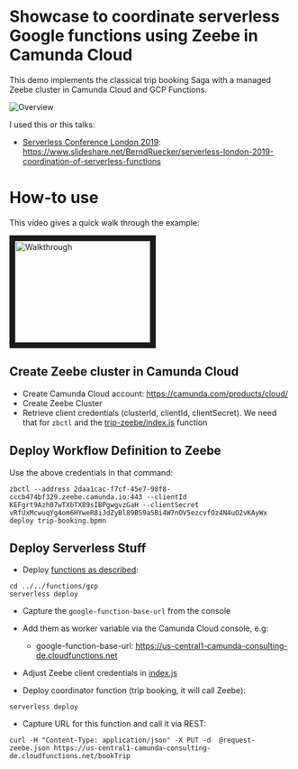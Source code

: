 # Showcase to coordinate serverless Google functions using Zeebe in Camunda Cloud

This demo implements the classical trip booking Saga with a managed Zeebe cluster in Camunda Cloud and GCP Functions.

![Overview](../overview.png)

I used this or this talks:

* [Serverless Conference London 2019](https://serverlesscomputing.london/sessions/coordination-of-serverless-functions/): https://www.slideshare.net/BerndRuecker/serverless-london-2019-coordination-of-serverless-functions

# How-to use

This video gives a quick walk through the example:

<a href="http://www.youtube.com/watch?feature=player_embedded&v=M0tmV9fCq2U" target="_blank"><img src="http://img.youtube.com/vi/M0tmV9fCq2U/0.jpg" alt="Walkthrough" width="240" height="180" border="10" /></a>

## Create Zeebe cluster in Camunda Cloud

- Create Camunda Cloud account: https://camunda.com/products/cloud/
- Create Zeebe Cluster
- Retrieve client credentials (clusterId, clientId, clientSecret). We need that for `zbctl` and the [trip-zeebe/index.js](trip-zeebe/index.js) function

## Deploy Workflow Definition to Zeebe

Use the above credentials in that command:

```
zbctl --address 2daa1cac-f7cf-45e7-98f8-cccb474bf329.zeebe.camunda.io:443 --clientId KEFgrt9Azh07wTXbTX89sIBPgwgvzGaH --clientSecret vRfUxMcwuqYg4om6HYweR8iJdZyBl89BS9a5Bi4W7nOV5ezcvfOz4N4uO2vKAyWx deploy trip-booking.bpmn
```

## Deploy Serverless Stuff

* Deploy [functions as described](../../functions/gcp/):

```
cd ../../functions/gcp
serverless deploy 
```

* Capture the `google-function-base-url` from the console
* Add them as worker variable via the Camunda Cloud console, e.g:
  * google-function-base-url: https://us-central1-camunda-consulting-de.cloudfunctions.net

* Adjust Zeebe client credentials in [index.js](index.js)
* Deploy coordinator function (trip booking, it will call Zeebe):

```
serverless deploy 
```

* Capture URL for this function and call it via REST:

```
curl -H "Content-Type: application/json" -X PUT -d  @request-zeebe.json https://us-central1-camunda-consulting-de.cloudfunctions.net/bookTrip
```
